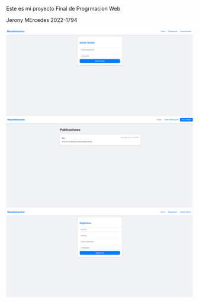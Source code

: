 Este es mi proyecto Final de Progrmacion Web

Jerony MErcedes 2022-1794

![Estas es la imagen de Inicio](Imagenes/Iniciar.png) 
![Estas es la imagen de Publicaciones](Imagenes/Publicaciones.png)
![Estas es la imagen de REgistrar](Imagenes/Registrar.png)


